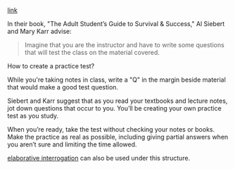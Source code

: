 [link](https://www.thoughtco.com/make-practice-tests-while-you-study-31622#:~:text=In%20their%20book%2C%20Siebert%20and%20Karr%20make%20a,student%20manual%20that%20accompanies%20your%20textbook%20More%20items)

In their book, "The Adult Student’s Guide to Survival & Success," Al Siebert and Mary Karr advise:

> Imagine that you are the instructor and have to write some questions that will test the class on the material covered.

How to create a practice test?

While you're taking notes in class, write a "Q" in the margin beside material that would make a good test question.

Siebert and Karr suggest that as you read your textbooks and lecture notes, jot down questions that occur to you. You’ll be creating your own practice test as you study. 

When you’re ready, take the test without checking your notes or books. Make the practice as real as possible, including giving partial answers when you aren’t sure and limiting the time allowed. 

[elaborative interrogation](e-i.md) can also be used under this structure.

